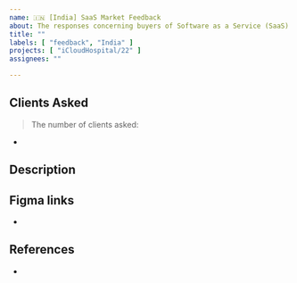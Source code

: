 ```yaml
---
name: 🇮🇳 [India] SaaS Market Feedback
about: The responses concerning buyers of Software as a Service (SaaS) in the Indian market.
title: ""
labels: [ "feedback", "India" ]
projects: [ "iCloudHospital/22" ]
assignees: ""

---
```


## Clients Asked

<!-- e.g.

> The number of clients inquired: 6

* Rex hospitals
* RKR Dental
* Megha Hospitals 

--> 

> The number of clients asked:

*

## Description

## Figma links

*

## References

<!--
  Please specify related issues and provide helpful links.
  Add sub-issues if the main issue can be divided into smaller tasks.
-->

* 


